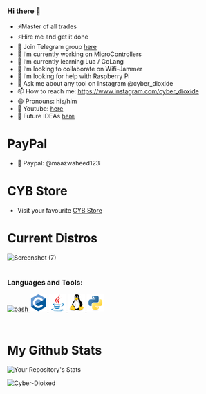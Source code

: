### Hi there 👋

- ⚡Master of all trades
- ⚡Hire me and get it done
- 💬 Join Telegram group [here](http://t.me/cyber_diox)
- 🔭 I’m currently working on MicroControllers
- 🌱 I’m currently learning Lua / GoLang
- 👯 I’m looking to collaborate on Wifi-Jammer
- 🤔 I’m looking for help with Raspberry Pi
- 💬 Ask me about any tool on Instagram @cyber_dioxide
- 📫 How to reach me: https://www.instagram.com/cyber_dioxide
- 😄 Pronouns: his/him
- 🌱 Youtube: [here](https://www.youtube.com/channel/UCz3fLSyG0whhQxXnZ2vmIYw)
- 🔭 Future IDEAs [here](http://ideas.pythonanywhere.com/)
# PayPal
- 🔭 Paypal: @maazwaheed123

# CYB Store
- Visit your favourite [CYB Store](http://cybshop.pythonanywhere.com/)

# Current Distros
<!-- ![Screenshot (3)](https://user-images.githubusercontent.com/93708296/197692440-56fdac16-05cb-461d-8b91-6bb1c0ab5dfe.png) -->

![Screenshot (7)](https://user-images.githubusercontent.com/93708296/200160770-5835502b-4eac-422d-bb00-b94b2d7308a4.png)

#

<h3 align="left">Languages and Tools:</h3>
<p align="left"> <a href="https://www.gnu.org/software/bash/" target="_blank"> <img src="https://www.vectorlogo.zone/logos/gnu_bash/gnu_bash-icon.svg" alt="bash" width="40" height="40"/> </a> <a href="https://www.cprogramming.com/" target="_blank"> <img src="https://raw.githubusercontent.com/devicons/devicon/master/icons/c/c-original.svg" alt="c" width="40" height="40"/> </a> <a href="https://www.java.com" target="_blank"> <img src="https://raw.githubusercontent.com/devicons/devicon/master/icons/java/java-original.svg" alt="java" width="40" height="40"/> </a> <a href="https://www.linux.org/" target="_blank"> <img src="https://raw.githubusercontent.com/devicons/devicon/master/icons/linux/linux-original.svg" alt="linux" width="40" height="40"/> </a> <a href="https://www.python.org" target="_blank"> <img src="https://raw.githubusercontent.com/devicons/devicon/master/icons/python/python-original.svg" alt="python" width="40" height="40"/> </a> </p><br>


# My Github Stats

![Your Repository's Stats](https://github-readme-stats.vercel.app/api?username=Cyber-Dioxide&show_icons=true)
<p><img align="left" src="https://github-readme-stats.vercel.app/api/top-langs?username=Cyber-Dioxide&show_icons=true&locale=en&layout=compact" alt="Cyber-Dioixed" /></p>




